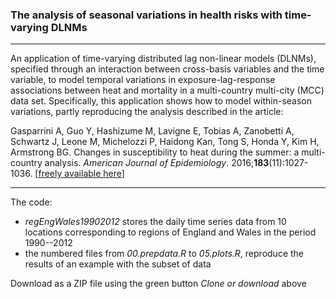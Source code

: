 ### The analysis of seasonal variations in health risks with time-varying DLNMs

------------------------------------------------------------------------

An application of time-varying distributed lag non-linear models (DLNMs), specified through an interaction between cross-basis variables and the time variable, to model temporal variations in exposure-lag-response associations between heat and mortality in a multi-country multi-city (MCC) data set. Specifically, this application shows how to model within-season variations, partly reproducing the analysis described in the article:

Gasparrini A, Guo Y, Hashizume M, Lavigne E, Tobias A, Zanobetti A, Schwartz J, Leone M, Michelozzi P, Haidong Kan, Tong S, Honda Y, Kim H, Armstrong BG. Changes in susceptibility to heat during the summer: a multi-country analysis. *American Journal of Epidemiology*. 2016;**183**(11):1027-1036. [[freely available here](http://www.ag-myresearch.com/2016_gasparrini_aje.html)]

------------------------------------------------------------------------

The code:

-   *regEngWales19902012* stores the daily time series data from 10 locations corresponding to regions of England and Wales in the period 1990--2012
-   the numbered files from *00.prepdata.R* to *05.plots.R*, reproduce the results of an example with the subset of data

Download as a ZIP file using the green button *Clone or download* above

